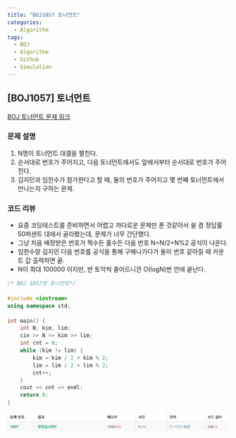 ```yaml
---
title: "BOJ1057 토너먼트"
categories:
  - Algorithm
tags:
  - BOJ
  - Algorithm
  - Github
  - Simulation
---
```


## [BOJ1057] 토너먼트

[BOJ 토너먼트 문제 링크](https://www.acmicpc.net/problem/1057)

### 문제 설명
1. N명이 토너먼트 대결을 펼친다.
2. 순서대로 번호가 주어지고, 다음 토너먼트에서도 앞에서부터 순서대로 번호가 주어진다.
3. 김지민과 임한수가 참가한다고 할 때, 둘의 번호가 주어지고 몇 번째 토너먼트에서 만나는지 구하는 문제.

### 코드 리뷰
* 요즘 코딩테스트를 준비하면서 어렵고 까다로운 문제만 푼 것같아서 쉴 겸 정답률 50퍼센트 대에서 골라봤는데, 문제가 너무 간단했다.
* 그냥 처음 배정받은 번호가 짝수든 홀수든 다음 번호 N=N/2+N%2 공식이 나온다.
* 임한수랑 김지민 다음 번호를 공식을 통해 구해나가다가 둘이 번호 같아질 때 카운트 값 출력하면 끝.
* N이 최대 100000 이지만, 반 토막씩 줄어드니깐 O(logN)번 안에 끝난다.

```cpp
/* BOJ 1057번 토너먼트*/

#include <iostream>
using namespace std;

int main() {
	int N, kim, lim;
	cin >> N >> kim >> lim;
	int cnt = 0;
	while (kim != lim) {
		kim = kim / 2 + kim % 2;
		lim = lim / 2 + lim % 2;
		cnt++;
	}
	cout << cnt << endl;
	return 0;
}
```

![](/assets/img/Algorithm/BOJ1057.png)
